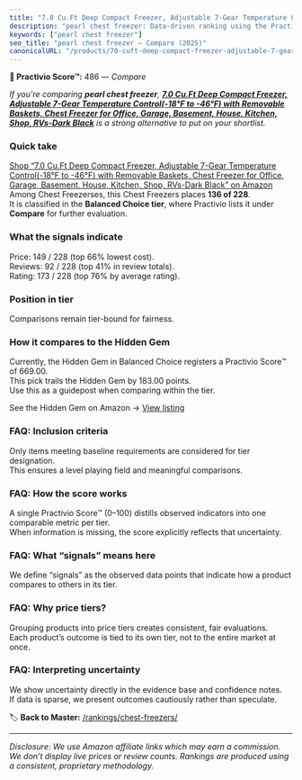 ```yaml
---
title: "7.0 Cu.Ft Deep Compact Freezer, Adjustable 7-Gear Temperature Control(-18°F to -46°F) with Removable Baskets, Chest Freezer for Office, Garage, Basement, House, Kitchen, Shop, RVs-Dark Black"
description: "pearl chest freezer: Data-driven ranking using the Practivio Score™. Positioned by quality, value, demand, findability, momentum."
keywords: ["pearl chest freezer"]
seo_title: "pearl chest freezer — Compare (2025)"
canonicalURL: "/products/70-cuft-deep-compact-freezer-adjustable-7-gear-temperature-control-18f-to-46f-with-removable-baskets-chest-freezer-for-office-garage-basement-house-kitchen-shop-rvs-dark-black-B0DT738M8L/"
---
```


**🛒 Practivio Score™:** 486 — _Compare_


*If you're comparing **pearl chest freezer**, **[7.0 Cu.Ft Deep Compact Freezer, Adjustable 7-Gear Temperature Control(-18°F to -46°F) with Removable Baskets, Chest Freezer for Office, Garage, Basement, House, Kitchen, Shop, RVs-Dark Black](https://www.amazon.com/dp/B0DT738M8L?tag=practivio-20)** is a strong alternative to put on your shortlist.*
### Quick take
[Shop “7.0 Cu.Ft Deep Compact Freezer, Adjustable 7-Gear Temperature Control(-18°F to -46°F) with Removable Baskets, Chest Freezer for Office, Garage, Basement, House, Kitchen, Shop, RVs-Dark Black” on Amazon](https://www.amazon.com/dp/B0DT738M8L?tag=practivio-20)
Among Chest Freezerses, this Chest Freezers places **136 of 228**.  
It is classified in the **Balanced Choice tier**, where Practivio lists it under **Compare** for further evaluation.

### What the signals indicate
Price: 149 / 228 (top 66% lowest cost).  
Reviews: 92 / 228 (top 41% in review totals).  
Rating: 173 / 228 (top 76% by average rating).  

### Position in tier
Comparisons remain tier-bound for fairness.

### How it compares to the Hidden Gem
Currently, the Hidden Gem in Balanced Choice registers a Practivio Score™ of 669.00.  
This pick trails the Hidden Gem by 183.00 points.  
Use this as a guidepost when comparing within the tier.  

See the Hidden Gem on Amazon → [View listing](https://www.amazon.com/dp/B00L7QVSXE?tag=practivio-20)

### FAQ: Inclusion criteria
Only items meeting baseline requirements are considered for tier designation.  
This ensures a level playing field and meaningful comparisons.

### FAQ: How the score works
A single Practivio Score™ (0–100) distills observed indicators into one comparable metric per tier.  
When information is missing, the score explicitly reflects that uncertainty.

### FAQ: What “signals” means here
We define “signals” as the observed data points that indicate how a product compares to others in its tier.

### FAQ: Why price tiers?
Grouping products into price tiers creates consistent, fair evaluations.  
Each product’s outcome is tied to its own tier, not to the entire market at once.

### FAQ: Interpreting uncertainty
We show uncertainty directly in the evidence base and confidence notes.  
If data is sparse, we present outcomes cautiously rather than speculate.

<!-- Missing template for Compare/CompareWithinPriceClass -->


🏷️ **Back to Master:** [/rankings/chest-freezers/](/rankings/chest-freezers/)

---
_Disclosure: We use Amazon affiliate links which may earn a commission. We don’t display live prices or review counts. Rankings are produced using a consistent, proprietary methodology._
